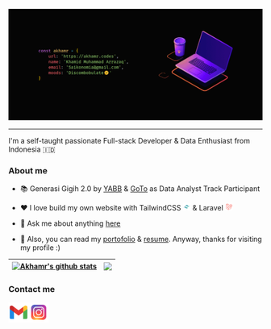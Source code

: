 <p align="center"><a href="https://akhamr.codes"><img src="./banner.gif" /></a></p>

<hr />

I'm a self-taught passionate Full-stack Developer & Data Enthusiast from Indonesia 🇮🇩

### About me

- 📚 Generasi Gigih 2.0 by [YABB](https://www.anakbangsabisa.org/) & [GoTo](https://www.gotocompany.com/) as Data Analyst Track Participant

- ❤️ I love build my own website with TailwindCSS <img height="15" src="https://raw.githubusercontent.com/github/explore/80688e429a7d4ef2fca1e82350fe8e3517d3494d/topics/tailwind/tailwind.png"> & Laravel <img height="15" src="https://raw.githubusercontent.com/github/explore/80688e429a7d4ef2fca1e82350fe8e3517d3494d/topics/laravel/laravel.png">

- 💬 Ask me about anything [here](https://github.com/akhamr/akhamr/issues)

- 📜 Also, you can read my [portofolio](https://akhamr.codes) & [resume](.). Anyway, thanks for visiting my profile :)

| <a href="https://github.com/anuraghazra/github-readme-stats"><img align="center" src="https://github-readme-stats.vercel.app/api?username=akhamr&show_icons=true&include_all_commits=true&theme=dracula&hide_border=true" alt="Akhamr's github stats" /></a> | <a href="https://github.com/anuraghazra/github-readme-stats"><img align="center" src="https://github-readme-stats.vercel.app/api/top-langs/?username=akhamr&layout=compact&theme=dracula&hide_border=true" /></a> |
| - | - |

### Contact me

<a href="mailto:saikonomia@gmail.com">
  <img align="left" alt="Khamid Arrazaq | Gmail" width="40px" src="./gmail.svg" />
</a>
<a href="https://instagram.com/akhamr_">
  <img align="left" alt="Anurag Hazra | Twitter" width="40px" src="./instagram.svg" />
</a>
